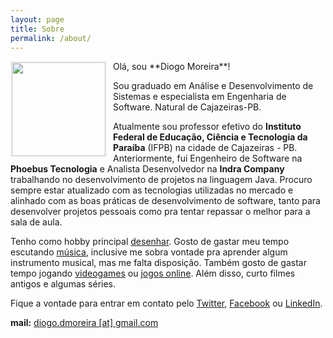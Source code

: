 ```yaml
---
layout: page
title: Sobre
permalink: /about/
---
```

<img src="https://avatars0.githubusercontent.com/u/808759?v=2&s=460" style="float:left; width: 150px; margin: 0px 10px 10px 0px; border: 2px solid #f5f5f5"/>
Olá, sou **Diogo Moreira**!

Sou graduado em Análise e Desenvolvimento de Sistemas e especialista em Engenharia de Software. Natural de Cajazeiras-PB.

Atualmente sou professor efetivo do **Instituto Federal de Educação, Ciência e Tecnologia da Paraíba** (IFPB) na cidade de Cajazeiras - PB. Anteriormente, fui Engenheiro de Software na **Phoebus Tecnologia** e Analista Desenvolvedor na **Indra Company** trabalhando no desenvolvimento de projetos na linguagem Java. Procuro sempre estar atualizado com as tecnologias utilizadas no mercado e alinhado com as boas práticas de desenvolvimento de software, tanto para desenvolver projetos pessoais como pra tentar repassar o melhor para a sala de aula.

Tenho como hobby principal [desenhar](http://diogodmoreira.deviantart.com). Gosto de gastar meu tempo escutando [música](http://www.lastfm.com.br/user/moreiradiogo), inclusive me sobra vontade pra aprender algum instrumento musical, mas me falta disposição. Também gosto de gastar tempo jogando [videogames](http://alvanista.com/diogodmoreira) ou [jogos online](http://steamcommunity.com/id/diogodmoreira/). Além disso, curto filmes antigos e algumas séries.

Fique a vontade para entrar em contato pelo [Twitter](http://www.twitter.com/diogodmoreira), [Facebook](http://www.facebook/diogodmoreira) ou [LinkedIn](http://br.linkedin.com/in/diogodmoreira/).

**mail:** [diogo.dmoreira [at] gmail.com](mailto:diogo.dmoreira@gmail.com)